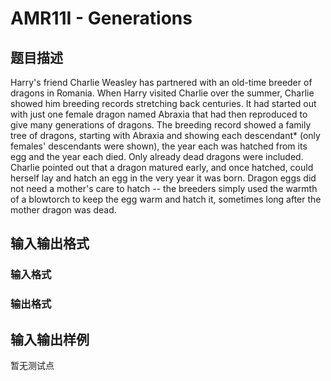 # AMR11I - Generations

## 题目描述

Harry's friend Charlie Weasley has partnered with an old-time breeder of dragons in Romania. When Harry visited Charlie over the summer, Charlie showed him breeding records stretching back centuries. It had started out with just one female dragon named Abraxia that had then reproduced to give many generations of dragons. The breeding record showed a family tree of dragons, starting with Abraxia and showing each descendant\* (only females' descendants were shown), the year each was hatched from its egg and the year each died. Only already dead dragons were included. Charlie pointed out that a dragon matured early, and once hatched, could herself lay and hatch an egg in the very year it was born. Dragon eggs did not need a mother's care to hatch -- the breeders simply used the warmth of a blowtorch to keep the egg warm and hatch it, sometimes long after the mother dragon was dead.

## 输入输出格式

### 输入格式

### 输出格式

## 输入输出样例

暂无测试点

